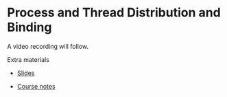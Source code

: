 # Process and Thread Distribution and Binding

A video recording will follow.

<!--
Materials will be made available after the lecture
-->

Extra materials

-   [Slides](https://462000265.lumidata.eu/2day-20240502/files/LUMI-2day-20240502-07-binding.pdf)

-   [Course notes](07_Binding.md)
